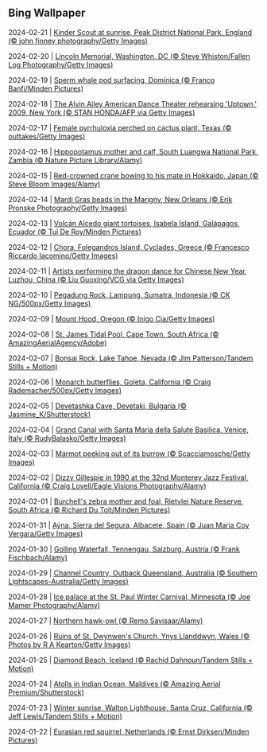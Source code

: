 ## Bing Wallpaper
2024-02-21 | [Kinder Scout at sunrise, Peak District National Park, England (© john finney photography/Getty Images)](./wallpaper/2024-02-21.jpg) 

2024-02-20 | [Lincoln Memorial, Washington, DC (© Steve Whiston/Fallen Log Photography/Getty Images)](./wallpaper/2024-02-20.jpg) 

2024-02-19 | [Sperm whale pod surfacing, Dominica (© Franco Banfi/Minden Pictures)](./wallpaper/2024-02-19.jpg) 

2024-02-18 | [The Alvin Ailey American Dance Theater rehearsing 'Uptown,' 2009, New York (© STAN HONDA/AFP via Getty Images)](./wallpaper/2024-02-18.jpg) 

2024-02-17 | [Female pyrrhuloxia perched on cactus plant, Texas (© outtakes/Getty Images)](./wallpaper/2024-02-17.jpg) 

2024-02-16 | [Hippopotamus mother and calf, South Luangwa National Park, Zambia (© Nature Picture Library/Alamy)](./wallpaper/2024-02-16.jpg) 

2024-02-15 | [Red-crowned crane bowing to his mate in Hokkaido, Japan (© Steve Bloom Images/Alamy)](./wallpaper/2024-02-15.jpg) 

2024-02-14 | [Mardi Gras beads in the Marigny, New Orleans (© Erik Pronske Photography/Getty Images)](./wallpaper/2024-02-14.jpg) 

2024-02-13 | [Volcán Alcedo giant tortoises, Isabela Island, Galápagos, Ecuador (© Tui De Roy/Minden Pictures)](./wallpaper/2024-02-13.jpg) 

2024-02-12 | [Chora, Folegandros Island, Cyclades, Greece (© Francesco Riccardo Iacomino/Getty Images)](./wallpaper/2024-02-12.jpg) 

2024-02-11 | [Artists performing the dragon dance for Chinese New Year, Luzhou, China (© Liu Guoxing/VCG via Getty Images)](./wallpaper/2024-02-11.jpg) 

2024-02-10 | [Pegadung Rock, Lampung, Sumatra, Indonesia (© CK NG/500px/Getty Images)](./wallpaper/2024-02-10.jpg) 

2024-02-09 | [Mount Hood, Oregon (© Inigo Cia/Getty Images)](./wallpaper/2024-02-09.jpg) 

2024-02-08 | [St. James Tidal Pool, Cape Town, South Africa (© AmazingAerialAgency/Adobe)](./wallpaper/2024-02-08.jpg) 

2024-02-07 | [Bonsai Rock, Lake Tahoe, Nevada (© Jim Patterson/Tandem Stills + Motion)](./wallpaper/2024-02-07.jpg) 

2024-02-06 | [Monarch butterflies, Goleta, California (© Craig Rademacher/500px/Getty Images)](./wallpaper/2024-02-06.jpg) 

2024-02-05 | [Devetashka Cave, Devetaki, Bulgaria (© Jasmine_K/Shutterstock)](./wallpaper/2024-02-05.jpg) 

2024-02-04 | [Grand Canal with Santa Maria della Salute Basilica, Venice, Italy (© RudyBalasko/Getty Images)](./wallpaper/2024-02-04.jpg) 

2024-02-03 | [Marmot peeking out of its burrow (© Scacciamosche/Getty Images)](./wallpaper/2024-02-03.jpg) 

2024-02-02 | [Dizzy Gillespie in 1990 at the 32nd Monterey Jazz Festival, California (© Craig Lovell/Eagle Visions Photography/Alamy)](./wallpaper/2024-02-02.jpg) 

2024-02-01 | [Burchell's zebra mother and foal, Rietvlei Nature Reserve, South Africa (© Richard Du Toit/Minden Pictures)](./wallpaper/2024-02-01.jpg) 

2024-01-31 | [Aýna, Sierra del Segura, Albacete, Spain (© Juan Maria Coy Vergara/Getty Images)](./wallpaper/2024-01-31.jpg) 

2024-01-30 | [Golling Waterfall, Tennengau, Salzburg, Austria (© Frank Fischbach/Alamy)](./wallpaper/2024-01-30.jpg) 

2024-01-29 | [Channel Country, Outback Queensland, Australia (© Southern Lightscapes-Australia/Getty Images)](./wallpaper/2024-01-29.jpg) 

2024-01-28 | [Ice palace at the St. Paul Winter Carnival, Minnesota (© Joe Mamer Photography/Alamy)](./wallpaper/2024-01-28.jpg) 

2024-01-27 | [Northern hawk-owl (© Remo Savisaar/Alamy)](./wallpaper/2024-01-27.jpg) 

2024-01-26 | [Ruins of St. Dwynwen's Church, Ynys Llanddwyn, Wales (© Photos by R A Kearton/Getty Images)](./wallpaper/2024-01-26.jpg) 

2024-01-25 | [Diamond Beach, Iceland (© Rachid Dahnoun/Tandem Stills + Motion)](./wallpaper/2024-01-25.jpg) 

2024-01-24 | [Atolls in Indian Ocean, Maldives (© Amazing Aerial Premium/Shutterstock)](./wallpaper/2024-01-24.jpg) 

2024-01-23 | [Winter sunrise, Walton Lighthouse, Santa Cruz, California (© Jeff Lewis/Tandem Stills + Motion)](./wallpaper/2024-01-23.jpg) 

2024-01-22 | [Eurasian red squirrel, Netherlands (© Ernst Dirksen/Minden Pictures)](./wallpaper/2024-01-22.jpg) 

